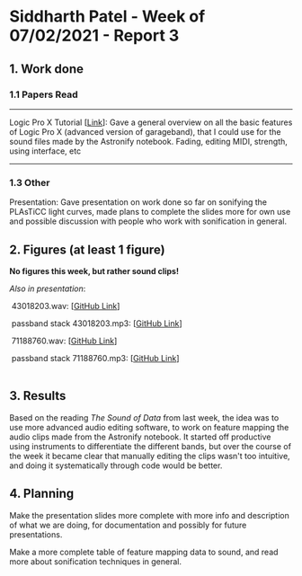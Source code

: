 # Siddharth Patel - Week of 07/02/2021 - Report 3



## 1. Work done

### 1.1 Papers Read
---

Logic Pro X Tutorial [[Link](https://www.musicianonamission.com/logic-pro-x-tutorial/)]: Gave a general overview on all the basic features of Logic Pro X (advanced version of garageband), that I could use for the sound files made by the Astronify notebook. Fading, editing MIDI, strength, using interface, etc


---


### 1.3 Other
Presentation: Gave presentation on work done so far on sonifying the PLAsTiCC light curves, made plans to complete the slides more for own use and possible discussion with people who work with sonification in general.





## 2. Figures (at least 1 figure)

**No figures this week, but rather sound clips!**

*Also in presentation*:

​	43018203.wav: [[GitHub Link](https://github.com/fedhere/RubinRhapsodies/blob/main/Sid's%20Weekly%20Reports/report3%20sound%20clips/43018203.wav)]

​		passband stack 43018203.mp3: [[GitHub Link](https://github.com/fedhere/RubinRhapsodies/blob/main/Sid's%20Weekly%20Reports/report3%20sound%20clips/passband%20stack%2043018203.mp3)]



​	71188760.wav: [[GitHub Link](https://github.com/fedhere/RubinRhapsodies/blob/main/Sid's%20Weekly%20Reports/report3%20sound%20clips/71188760.wav)]      

​		passband stack  71188760.mp3: [[GitHub Link](https://github.com/fedhere/RubinRhapsodies/blob/main/Sid's%20Weekly%20Reports/report3%20sound%20clips/passband%20stack%20%2071188760.mp3)]          
​    






## 3. Results

Based on the reading *The Sound of Data* from last week, the idea was to use more advanced audio editing software, to work on feature mapping the audio clips made from the Astronify notebook. It started off productive using instruments to differentiate the different bands, but over the course of the week it became clear that manually editing the clips wasn't too intuitive, and doing it systematically through code would be better. 





## 4. Planning

Make the presentation slides more complete with more info and description of what we are doing, for documentation and possibly for future presentations.

Make a more complete table of feature mapping data to sound, and read more about sonification techniques in general.

